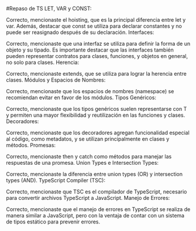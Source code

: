 #Repaso de TS
LET, VAR y CONST:

Correcto, mencionaste el hoisting, que es la principal diferencia entre let y var. Además, destacar que const se utiliza para declarar constantes y no puede ser reasignado después de su declaración.
Interfaces:

Correcto, mencionaste que una interfaz se utiliza para definir la forma de un objeto y su tipado. Es importante destacar que las interfaces también pueden representar contratos para clases, funciones, y objetos en general, no solo para clases.
Herencia:

Correcto, mencionaste extends, que se utiliza para lograr la herencia entre clases.
Módulos y Espacios de Nombres:

Correcto, mencionaste que los espacios de nombres (namespace) se recomiendan evitar en favor de los módulos.
Tipos Genéricos:

Correcto, mencionaste que los tipos genéricos suelen representarse con T y permiten una mayor flexibilidad y reutilización en las funciones y clases.
Decoradores:

Correcto, mencionaste que los decoradores agregan funcionalidad especial al código, como metadatos, y se utilizan principalmente en clases y métodos.
Promesas:

Correcto, mencionaste then y catch como métodos para manejar las respuestas de una promesa.
Union Types e Intersection Types:

Correcto, mencionaste la diferencia entre union types (OR) y intersection types (AND).
TypeScript Compiler (TSC):

Correcto, mencionaste que TSC es el compilador de TypeScript, necesario para convertir archivos TypeScript a JavaScript.
Manejo de Errores:

Correcto, mencionaste que el manejo de errores en TypeScript se realiza de manera similar a JavaScript, pero con la ventaja de contar con un sistema de tipos estático para prevenir errores.